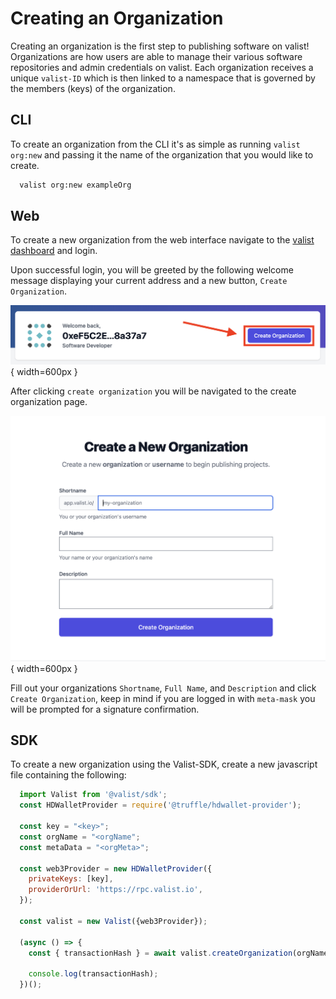 # Creating an Organization

Creating an organization is the first step to publishing software on valist! Organizations are how users are able to manage their various software repositories and admin credentials on valist. Each organization receives a unique `valist-ID` which is then linked to a namespace that is governed by the members (keys) of the organization.

## CLI

To create an organization from the CLI it's as simple as running `valist org:new` and passing it the name of the organization that you would like to create.

```bash
  valist org:new exampleOrg
```

## Web

To create a new organization from the web interface navigate to the [valist dashboard](https://app.valist.io) and login.

Upon successful login, you will be greeted by the following welcome message displaying your current address and a new button, `Create Organization`.

![create-organization-button](img/valist-create-org-button.png){ width=600px }

After clicking `create organization` you will be navigated to the create organization page.

![create-org-page](img/valist-create-org-form.png){ width=600px }

Fill out your organizations `Shortname`, `Full Name`, and `Description` and click `Create Organization`, keep in mind if you are logged in with `meta-mask` you will be prompted for a signature confirmation.

## SDK

To create a new organization using the Valist-SDK, create a new javascript file containing the following:

```javascript
  import Valist from '@valist/sdk';
  const HDWalletProvider = require('@truffle/hdwallet-provider');

  const key = "<key>";
  const orgName = "<orgName";
  const metaData = "<orgMeta>";

  const web3Provider = new HDWalletProvider({
    privateKeys: [key],
    providerOrUrl: 'https://rpc.valist.io',
  });

  const valist = new Valist({web3Provider});

  (async () => {
    const { transactionHash } = await valist.createOrganization(orgName, metaData, valist.defaultAccount);

    console.log(transactionHash);
  })();
```
